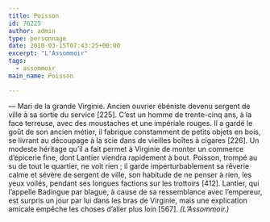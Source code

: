 ```yaml
---
title: Poisson
id: 76225
author: admin
type: personnage
date: 2010-03-15T07:43:25+00:00
excerpt: "L'Assommoir"
tags:
  - assommoir
main_name: Poisson

---
```

— Mari de la grande Virginie. Ancien ouvrier ébéniste devenu sergent de ville à sa sortie du service [225]. C&rsquo;est un homme de trente-cinq ans, à la face terreuse, avec des moustaches et une impériale rouges. Il a gardé le goût de son ancien métier, il fabrique constamment de petits objets en bois, se livrant au découpage à la scie dans de vieilles boîtes à cigares [226]. Un modeste héritage qu&rsquo;il a fait permet à Virginie de monter un commerce d&rsquo;épicerie fine, dont Lantier viendra rapidement à bout. Poisson, trompé au su de tout le quartier, ne voit rien ; il garde imperturbablement sa rêverie calme et sévère de sergent de ville, son habitude de ne penser à rien, les yeux voilés, pendant ses longues factions sur les trottoirs [412]. Lantier, qui l&rsquo;appelle Badingue par blague, à cause de sa ressemblance avec l&rsquo;empereur, est surpris un jour par lui dans les bras de Virginie, mais une explication amicale empêche les choses d&rsquo;aller plus loin [567]. _(L&rsquo;Assommoir.)_